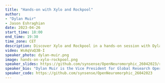 ```yaml
---
title: "Hands-on with Xylo and Rockpool"
author: 
- "Dylan Muir"
- Jason Eshraghian
date: 2023-04-26
start_time: 18:00
end_time: 19:30
time_zone: CET
description: Discover Xylo and Rockpool in a hands-on session with Dylan Muir, exploring cutting-edge neural computation architectures and signal processing.
video: WsAqVuQ3B-I
speaker_photo: dylan-muir.png
image: hands-on-xylo-rockpool.png
speaker_slides: https://github.com/synsense/OpenNeuromorphic_26042023/raw/main/slides.pdf
speaker_bio: "Dylan Muir is the Vice President for Global Research Operations; Director for Algorithms and Applications; and Director for Global Business Development at SynSense. Dr. Muir is a specialist in architectures for neural computation. He has published extensively in computational and experimental neuroscience. At SynSense he is responsible for the company research vision, and directing development of neural architectures for signal processing. Dr. Muir holds a Doctor of Science (PhD) from ETH Zurich, and undergraduate degrees (Masters) in Electronic Engineering and in Computer Science from QUT, Australia."
speaker_code: https://github.com/synsense/OpenNeuromorphic_26042023
---
```




